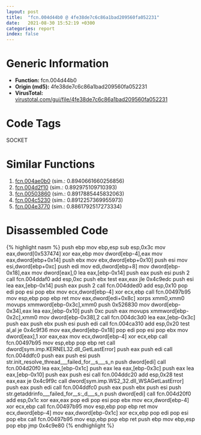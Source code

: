 ```yaml
---
layout: post
title:  "fcn.004d44b0 @ 4fe38de7c6c86a1bad209560fa052231"
date:   2021-08-30 15:52:19 +0300
categories: report
index: false
---
```


# Generic Information
- **Function:** fcn.004d44b0
- **Origin (md5):** 4fe38de7c6c86a1bad209560fa052231
- **VirusTotal:** [virustotal.com/gui/file/4fe38de7c6c86a1bad209560fa052231][virustotal_ref]

# Code Tags
<span class="tag" id="SOCKET">SOCKET</span>


# Similar Functions

1. [fcn.004ae0b0][similar_1_ref] (sim.: 0.8940661660256856)
2. [fcn.004d2f10][similar_2_ref] (sim.: 0.892975109710393)
3. [fcn.00503860][similar_3_ref] (sim.: 0.8917885445832063)
4. [fcn.004c5230][similar_4_ref] (sim.: 0.8912257369955973)
5. [fcn.004e3770][similar_5_ref] (sim.: 0.8861792517273334)


# Disassembled Code

{% highlight nasm %}
push ebp
mov ebp,esp
sub esp,0x3c
mov eax,dword[0x537474]
xor eax,ebp
mov dword[ebp-4],eax
mov eax,dword[ebp+0x14]
push ebx
mov ebx,dword[ebp+0x10]
push esi
mov esi,dword[ebp+0xc]
push edi
mov edi,dword[ebp+8]
mov dword[ebp-0x18],eax
mov dword[eax],0
lea eax,[ebp-0x14]
push eax
push esi
push 2
call fcn.004ddaf0
add esp,0xc
push ebx
test eax,eax
jle 0x4c9edc
push esi
lea eax,[ebp-0x14]
push eax
push 2
call fcn.004dded0
add esp,0x10
pop edi
pop esi
pop ebx
mov ecx,dword[ebp-4]
xor ecx,ebp
call fcn.00497b95
mov esp,ebp
pop ebp
ret 
mov eax,dword[edi+0x8c]
xorps xmm0,xmm0
movups xmmword[ebp-0x3c],xmm0
push 0x526830
mov dword[ebp-0x34],eax
lea eax,[ebp-0x10]
push 0xc
push eax
movups xmmword[ebp-0x2c],xmm0
mov dword[ebp-0x38],2
call fcn.004dc3d0
lea eax,[ebp-0x3c]
push eax
push ebx
push esi
push edi
call fcn.004ca310
add esp,0x20
test al,al
je 0x4c9f36
mov eax,dword[ebp-0x18]
pop edi
pop esi
pop ebx
mov dword[eax],1
xor eax,eax
mov ecx,dword[ebp-4]
xor ecx,ebp
call fcn.00497b95
mov esp,ebp
pop ebp
ret 
call dword[sym.imp.KERNEL32.dll_GetLastError]
push eax
push edi
call fcn.004ddfc0
push eax
push esi
push str.init_resolve_thread___failed_for__s___s_n
push dword[edi]
call fcn.004d20f0
lea eax,[ebp-0x1c]
push eax
lea eax,[ebp-0x3c]
push eax
lea eax,[ebp-0x10]
push eax
push esi
call fcn.004ddc20
add esp,0x28
test eax,eax
je 0x4c9f9c
call dword[sym.imp.WS2_32.dll_WSAGetLastError]
push eax
push edi
call fcn.004ddfc0
push eax
push ebx
push esi
push str.getaddrinfo___failed_for__s:_d___s_n
push dword[edi]
call fcn.004d20f0
add esp,0x1c
xor eax,eax
pop edi
pop esi
pop ebx
mov ecx,dword[ebp-4]
xor ecx,ebp
call fcn.00497b95
mov esp,ebp
pop ebp
ret 
mov ecx,dword[ebp-4]
mov eax,dword[ebp-0x1c]
xor ecx,ebp
pop edi
pop esi
pop ebx
call fcn.00497b95
mov esp,ebp
pop ebp
ret 
push ebp
mov ebp,esp
pop ebp
jmp 0x4c9e80
{% endhighlight %}


[similar_1_ref]: /report/fcn.004ae0b0@1160595edb203a63cb2ca3ce2ff04f47
[similar_2_ref]: /report/fcn.004d2f10@4fe38de7c6c86a1bad209560fa052231
[similar_3_ref]: /report/fcn.00503860@17d73cbafe6dd96dd6f2291fab06fbb5
[similar_4_ref]: /report/fcn.004c5230@279a61b1e76da49531f1f16fd1102a2d
[similar_5_ref]: /report/fcn.004e3770@4fe38de7c6c86a1bad209560fa052231
[virustotal_ref]: https://www.virustotal.com/gui/file/4fe38de7c6c86a1bad209560fa052231